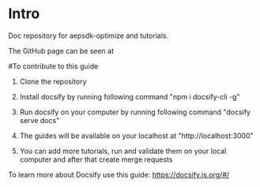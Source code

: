 
# Intro

Doc repository for aepsdk-optimize and tutorials. 

The GitHub page can be seen at 

#To contribute to this guide
1. Clone the repository 
2. Install docsify by running following command
      "npm i docsify-cli -g"
3. Run docsify on your computer by running following command
      "docsify serve docs"
4. The guides will be available on your localhost at "http://localhost:3000"

5. You can add more tutorials, run and validate them on your local computer and after that create merge requests

To learn more about Docsify use this guide: https://docsify.js.org/#/
